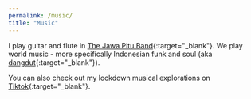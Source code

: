 ```yaml
---
permalink: /music/
title: "Music"
---
```


I play guitar and flute in [The Jawa Pitu Band](http://www.jawapitu.com/){:target="_blank"}. We play world music - more specifically Indonesian funk and soul (aka [dangdut](https://en.wikipedia.org/wiki/Dangdut){:target="_blank"}). 

You can also check out my lockdown musical explorations on [Tiktok](https://www.tiktok.com/@nilecsa){:target="_blank"}.